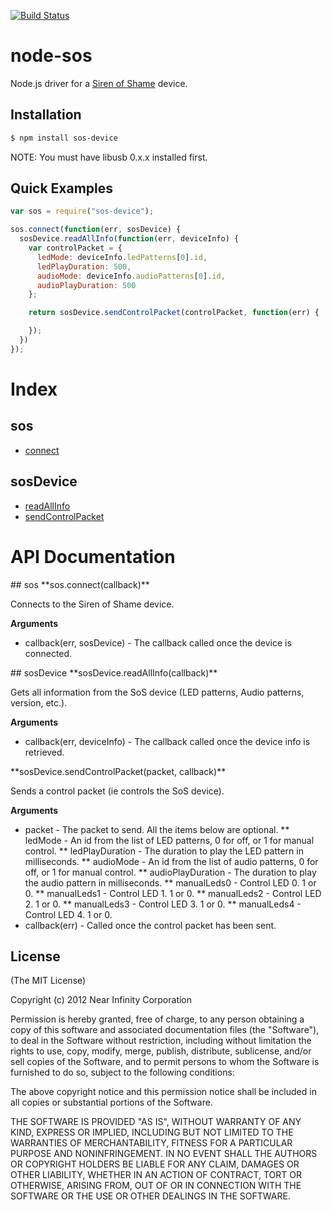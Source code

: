 [![Build Status](https://travis-ci.org/AutomatedArchitecture/node-sos-device.svg)](https://travis-ci.org/AutomatedArchitecture/node-sos-device)

# node-sos

Node.js driver for a [Siren of Shame](http://sirenofshame.com/) device.

## Installation

```bash
$ npm install sos-device
```

NOTE: You must have libusb 0.x.x installed first.

## Quick Examples

```javascript
var sos = require("sos-device");

sos.connect(function(err, sosDevice) {
  sosDevice.readAllInfo(function(err, deviceInfo) {
    var controlPacket = {
      ledMode: deviceInfo.ledPatterns[0].id,
      ledPlayDuration: 500,
      audioMode: deviceInfo.audioPatterns[0].id,
      audioPlayDuration: 500
    };

    return sosDevice.sendControlPacket(controlPacket, function(err) {

    });
  })
});
```

# Index

## sos
 * [connect](#sosConnect)

## sosDevice
 * [readAllInfo](#sosDeviceReadAllInfo)
 * [sendControlPacket](#sosDeviceSendControlPacket)

# API Documentation

<a name="sos"/>
## sos

<a name="sosConnect" />
**sos.connect(callback)**

Connects to the Siren of Shame device.

__Arguments__

 * callback(err, sosDevice) - The callback called once the device is connected.

<a name="sosDevice"/>
## sosDevice

<a name="sosDeviceReadAllInfo" />
**sosDevice.readAllInfo(callback)**

Gets all information from the SoS device (LED patterns, Audio patterns, version, etc.).

__Arguments__

 * callback(err, deviceInfo) - The callback called once the device info is retrieved.

<a name="sosDeviceSendControlPacket" />
**sosDevice.sendControlPacket(packet, callback)**

Sends a control packet (ie controls the SoS device).

__Arguments__

 * packet - The packet to send. All the items below are optional.
 ** ledMode - An id from the list of LED patterns, 0 for off, or 1 for manual control.
 ** ledPlayDuration - The duration to play the LED pattern in milliseconds.
 ** audioMode - An id from the list of audio patterns, 0 for off, or 1 for manual control.
 ** audioPlayDuration - The duration to play the audio pattern in milliseconds.
 ** manualLeds0 - Control LED 0. 1 or 0.
 ** manualLeds1 - Control LED 1. 1 or 0.
 ** manualLeds2 - Control LED 2. 1 or 0.
 ** manualLeds3 - Control LED 3. 1 or 0.
 ** manualLeds4 - Control LED 4. 1 or 0.
 * callback(err) - Called once the control packet has been sent.

## License

(The MIT License)

Copyright (c) 2012 Near Infinity Corporation

Permission is hereby granted, free of charge, to any person obtaining
a copy of this software and associated documentation files (the
"Software"), to deal in the Software without restriction, including
without limitation the rights to use, copy, modify, merge, publish,
distribute, sublicense, and/or sell copies of the Software, and to
permit persons to whom the Software is furnished to do so, subject to
the following conditions:

The above copyright notice and this permission notice shall be
included in all copies or substantial portions of the Software.

THE SOFTWARE IS PROVIDED "AS IS", WITHOUT WARRANTY OF ANY KIND,
EXPRESS OR IMPLIED, INCLUDING BUT NOT LIMITED TO THE WARRANTIES OF
MERCHANTABILITY, FITNESS FOR A PARTICULAR PURPOSE AND
NONINFRINGEMENT. IN NO EVENT SHALL THE AUTHORS OR COPYRIGHT HOLDERS BE
LIABLE FOR ANY CLAIM, DAMAGES OR OTHER LIABILITY, WHETHER IN AN ACTION
OF CONTRACT, TORT OR OTHERWISE, ARISING FROM, OUT OF OR IN CONNECTION
WITH THE SOFTWARE OR THE USE OR OTHER DEALINGS IN THE SOFTWARE.
